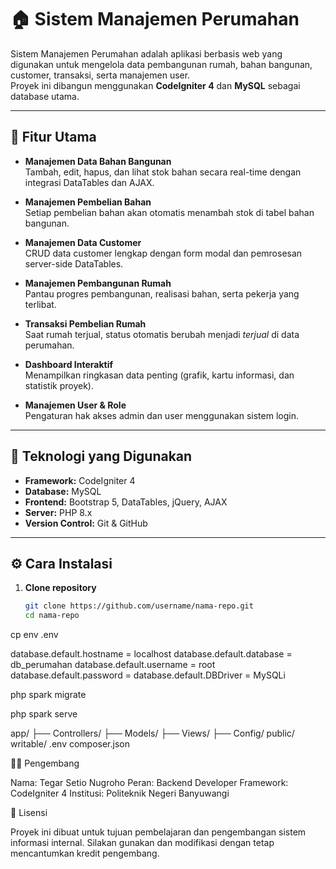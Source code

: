 # 🏠 Sistem Manajemen Perumahan

Sistem Manajemen Perumahan adalah aplikasi berbasis web yang digunakan untuk mengelola data pembangunan rumah, bahan bangunan, customer, transaksi, serta manajemen user.  
Proyek ini dibangun menggunakan **CodeIgniter 4** dan **MySQL** sebagai database utama.

---

## 🚀 Fitur Utama

- **Manajemen Data Bahan Bangunan**  
  Tambah, edit, hapus, dan lihat stok bahan secara real-time dengan integrasi DataTables dan AJAX.

- **Manajemen Pembelian Bahan**  
  Setiap pembelian bahan akan otomatis menambah stok di tabel bahan bangunan.

- **Manajemen Data Customer**  
  CRUD data customer lengkap dengan form modal dan pemrosesan server-side DataTables.

- **Manajemen Pembangunan Rumah**  
  Pantau progres pembangunan, realisasi bahan, serta pekerja yang terlibat.

- **Transaksi Pembelian Rumah**  
  Saat rumah terjual, status otomatis berubah menjadi *terjual* di data perumahan.

- **Dashboard Interaktif**  
  Menampilkan ringkasan data penting (grafik, kartu informasi, dan statistik proyek).

- **Manajemen User & Role**  
  Pengaturan hak akses admin dan user menggunakan sistem login.

---

## 🧰 Teknologi yang Digunakan

- **Framework:** CodeIgniter 4  
- **Database:** MySQL  
- **Frontend:** Bootstrap 5, DataTables, jQuery, AJAX  
- **Server:** PHP 8.x  
- **Version Control:** Git & GitHub  

---

## ⚙️ Cara Instalasi

1. **Clone repository**
   ```bash
   git clone https://github.com/username/nama-repo.git
   cd nama-repo

cp env .env

database.default.hostname = localhost
database.default.database = db_perumahan
database.default.username = root
database.default.password =
database.default.DBDriver = MySQLi

php spark migrate

php spark serve

app/
 ├── Controllers/
 ├── Models/
 ├── Views/
 ├── Config/
public/
writable/
.env
composer.json


👨‍💻 Pengembang

Nama: Tegar Setio Nugroho
Peran: Backend Developer
Framework: CodeIgniter 4
Institusi: Politeknik Negeri Banyuwangi

📝 Lisensi

Proyek ini dibuat untuk tujuan pembelajaran dan pengembangan sistem informasi internal.
Silakan gunakan dan modifikasi dengan tetap mencantumkan kredit pengembang.
